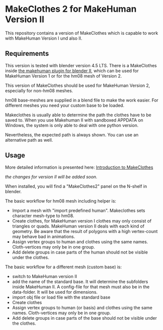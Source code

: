 # MakeClothes 2 for MakeHuman Version II

This repository contains a version of MakeClothes which is capable to work with MakeHuman Version I und also II.

## Requirements

This version is tested with blender version 4.5 LTS. There is a MakeClothes inside [the makehuman plugin for blender II](https://github.com/makehumancommunity/mpfb2), which can be used for MakeHuman Version 1 or for the hm08 mesh of Version 2.

This version of MakeClothes should be used for MakeHuman Version 2, especially for non-hm08 meshes.

hm08 base-meshes are supplied in a blend file to make the work easier. For different meshes you need your custom base to be loaded.

Makeclothes is usually able to determine the path the clothes have to be saved to. When you use Makehuman II with sandboxed APPDATA on Windows, the system is only able to deal with one python version.

Nevertheless, the expected path is always shown. You can use an alternative path as well.

## Usage

More detailed information is presented here: [Introduction to MakeClothes](https://static.makehumancommunity.org/assets/creatingassets/makeclothes/introduction.html)

_the changes for version II will be added soon._

When installed, you will find a "MakeClothes2" panel on the N-shelf in blender.

The basic workflow for hm08 mesh including helper is:

* Import a mesh with "import predefined human". Makeclothes sets character mesh-type to hm08.
* Create clothes, for MakeHuman version I clothes may only consist of triangles or quads. MakeHuman version II deals with each kind of geometry. Be aware that the result of polygons with a high vertex-count may behave bad in animations.
* Assign vertex groups to human and clothes using the same names. Cloth-vertices may only be in one group.
* Add delete groups in case parts of the human should not be visible under the clothes.


The basic workflow for a different mesh (custom base) is:

* switch to MakeHuman version II
* add the name of the standard base. It will determine the subfolders inside MakeHuman II. A config-file for that mesh must also be in the data-folder. It will be used for dimensions.
* import obj file or load file with the standard base
* Create clothes
* Assign vertex groups to human (or basis) and clothes using the same names. Cloth-vertices may only be in one group.
* Add delete groups in case parts of the base should not be visible under the clothes.
